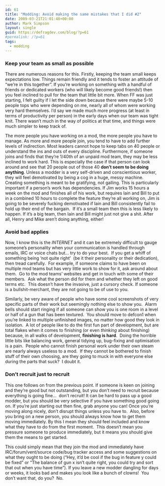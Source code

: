 ```yaml
---
id: 61
title: "Modding: Avoid making the same mistakes that I did #2"
date: 2009-03-21T21:01:48+00:00
author: Mark Simpson
layout: single
guid: https://defragdev.com/blog/?p=61
#permalink: /?p=61
tags:
  - modding
---
```

### Keep your team as small as possible

There are numerous reasons for this. Firstly, keeping the team small keeps expectations low. Things remain friendly and it tends to foster an attitude of &#8220;we&#8217;re in this together&#8221;. If you&#8217;re working on something with a handful of friends or dedicated workers (who will likely become good friends!) then you feel inclined to pull for the team that little bit more. When FF was just starting, I felt guilty if I let the side down because there were maybe 5-10 people tops who were depending on me, nearly all of whom were working very hard themselves. I&#8217;d say we made much more progress (at least in terms of productivity per person) in the early days when our team was tight knit. There wasn&#8217;t much in the way of politics at that time, and things were much simpler to keep track of.

The more people you have working on a mod, the more people you have to manage. As more and more people join, you tend to have to add further levels of indirection. Most leaders cannot hope to keep tabs on 40 people or understand the ins and outs of every discipline. Furthermore, if someone joins and finds that they&#8217;re 1/40th of an unpaid mod team, they may be less inclined to work hard. This is especially the case if that person can look around and see that 20 people out of those 40 <span style="font-weight: bold;">don&#8217;t seem to be doing anything</span>. Unless a modder is a very self-driven and conscientious worker, they will feel demotivated by being a cog in a huge, messy machine. Creating something is meant to be gratifying, not galling. This is particularly important if a person&#8217;s work has dependencies. If Jim works 15 hours a week on the mod and finishes all of his work, but requires Iain and Bill to put in a combined 10 hours to complete the feature they&#8217;re all working on, Jim is going to be severely fucking demotivated if Iain and Bill consistently fail to hold up their end of the bargain.  If it&#8217;s a small team then this is less likely to happen. If it&#8217;s a big team, then Iain and Bill might just not give a shit. After all, Henry and Mike aren&#8217;t doing anything, either!

### Avoid bad applies

Now, I know this is the _INTERNET_ and it can be extremely difficult to gauge someone&#8217;s personality when your communication is handled through emails, IRC or voice chats but&#8230; try to do your best.  If you get a whiff of something being &#8216;not quite right&#8217;  (be it their personality or their dedication), then tread carefully.  For example, if someone claims to have been on multiple mod teams but has very little work to show for it, ask around about them.  Go to the mod teams&#8217; websites and get in touch with some of their members.  Ask what the person did for them and whether they left on good terms etc.  This doesn&#8217;t have the invasive, just a cursory check. If someone is a bullshit-merchant, they are not going to be of use to you.

Similarly, be very aware of people who have some cool screenshots of very specific parts of their work but seemingly nothing else to show you.  Alarm bells should start ringing if all someone can show you is one room in a level or half of a gun that has been textured.  You should move to defcon1 when you&#8217;re linked to multiple unfinished images, no matter how good they look in isolation.  A lot of people like to do the first fun part of development, but are total flakes when it comes to finishing (or even _thinking_ about finishing) because, in all walks of development, **finishing is hard**.  Doing the horrible little bits like balancing work, general tidying up, bug-fixing and optimisation is a pain.  People who cannot finish personal work under their own steam are nearly always useless to a mod.  If they cannot be bothered to finish stuff of their own choosing, are they going to muck in with everyone else during the parts that suck?  I doubt it.

### Don&#8217;t recruit just to recruit

This one follows on from the previous point. If someone is keen on joining and they&#8217;re good but not outstanding, but you don&#8217;t need to recruit because everything is going fine&#8230;  don&#8217;t recruit! It can be hard to pass up a good modder, but you should be very selective if you have something good going on. If you&#8217;re just starting out then fine, grab anyone you can! Once you&#8217;re moving along nicely, don&#8217;t disrupt things unless you have to.  Also, before you bring on a new person, you should always know how to get them moving immediately. By this I mean they should feel included and know what they have to do from the first moment.  This doesn&#8217;t mean you pressure someone to produce immediately, but it means you should give them the means to get started.

This could simply mean that they join the mod and immediately have IRC/forum/vent/source code/bug tracker access and some suggestions on what they ought to be doing (&#8220;Hey, it&#8217;d be cool if the bug in feature y could be fixed&#8221; or &#8220;The balance of gun x isn&#8217;t quite right, you could try and sort that out when you have time&#8221;). If you leave a new modder dangling for days or weeks, it looks bad and makes you look like a bunch of clowns!  You don&#8217;t want that, do you?  No.